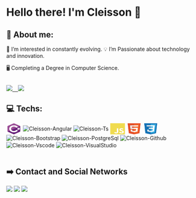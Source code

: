 # Hello there! I'm Cleisson :wave:	

## :rocket:	About me:

👀 I’m interested in constantly evolving.
:bulb: I’m Passionate about technology and innovation.

:desktop_computer: Completing a Degree in Computer Science.

</br>
<div >
  <a href="https://github.com/CleissonVieira">
   <img height="150em" src="https://github-readme-stats-git-masterrstaa-rickstaa.vercel.app/api?username=CleissonVieira&&show_icons=true&theme=aura&include_all_commits=true" /> &ensp;
   <img height="150em" src="https://github-readme-stats-git-masterrstaa-rickstaa.vercel.app/api/top-langs/?username=CleissonVieira&layout=compact&langs_count=10&theme=aura" />
  </a>
</div>  
  
 ## :computer: Techs:

  <div>
  <img align="center" alt="Cleisson-Csharp" height="30" width="40" src="https://raw.githubusercontent.com/devicons/devicon/master/icons/csharp/csharp-original.svg">
  <img align="center" alt="Cleisson-Angular" height="30" width="40" src="https://cdn.jsdelivr.net/gh/devicons/devicon/icons/angularjs/angularjs-plain.svg" />
  <img align="center" alt="Cleisson-Ts" height="30" width="30" src="https://cdn.jsdelivr.net/gh/devicons/devicon/icons/typescript/typescript-original.svg" />
  <img align="center" alt="Cleisson-Js" height="30" width="40" src="https://raw.githubusercontent.com/devicons/devicon/master/icons/javascript/javascript-plain.svg">
  <img align="center" alt="Cleisson-HTML" height="30" width="40" src="https://raw.githubusercontent.com/devicons/devicon/master/icons/html5/html5-original.svg">
  <img align="center" alt="Cleisson-CSS" height="30" width="40" src="https://raw.githubusercontent.com/devicons/devicon/master/icons/css3/css3-original.svg">
  <img align="center" alt="Cleisson-Bootstrap" height="30" width="40" src="https://cdn.jsdelivr.net/gh/devicons/devicon/icons/bootstrap/bootstrap-original.svg" />
  <img align="center" alt="Cleisson-PostgreSql" height="30" width="40" src="https://www.vectorlogo.zone/util/preview.html?image=/logos/postgresql/postgresql-vertical.svg" />
  <img align="center" alt="Cleisson-Github" height="30" width="40" src="https://cdn.jsdelivr.net/gh/devicons/devicon/icons/github/github-original-wordmark.svg" />
  <img align="center" alt="Cleisson-Vscode" height="30" width="40" src="https://cdn.jsdelivr.net/gh/devicons/devicon/icons/vscode/vscode-original.svg" />
  <img align="center" alt="Cleisson-VisualStudio" height="30" width="40" src="https://cdn.jsdelivr.net/gh/devicons/devicon/icons/visualstudio/visualstudio-plain.svg" />
          
 </div>
  </br>
  
  ## :arrow_right: Contact and Social Networks 
  <div > 
	<a href="https://www.linkedin.com/in/cleisson-vieira-raimundi-b57ba9142/" target="_blank"><img src="https://img.shields.io/badge/-LinkedIn-%230077B5?style=for-the-badge&logo=linkedin&logoColor=white" target="_blank"></a> 
	<a href="https://www.instagram.com/cleisson.raimundi/" target="_blank"><img src="https://img.shields.io/badge/-Instagram-%23E4405F?style=for-the-badge&logo=instagram&logoColor=white" target="_blank"></a>
	<a href = "mailto:cleisson.raimundi@gmail.com"><img src="https://img.shields.io/badge/-Gmail-%23333?style=for-the-badge&logo=gmail&logoColor=white" target="_blank"></a>
	
  
</div>
